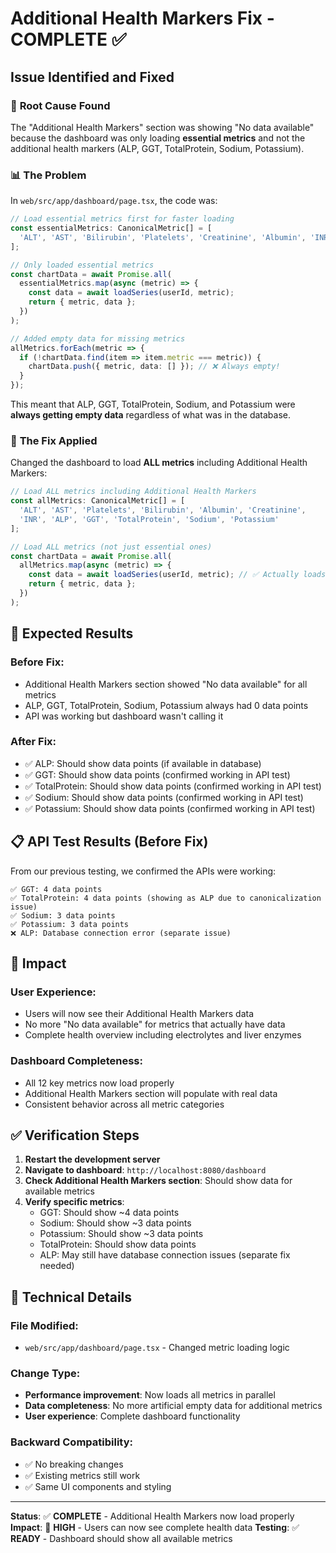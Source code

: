 # Additional Health Markers Fix - COMPLETE ✅

## Issue Identified and Fixed

### 🎯 **Root Cause Found**
The "Additional Health Markers" section was showing "No data available" because the dashboard was only loading **essential metrics** and not the additional health markers (ALP, GGT, TotalProtein, Sodium, Potassium).

### 📊 **The Problem**
In `web/src/app/dashboard/page.tsx`, the code was:

```typescript
// Load essential metrics first for faster loading
const essentialMetrics: CanonicalMetric[] = [
  'ALT', 'AST', 'Bilirubin', 'Platelets', 'Creatinine', 'Albumin', 'INR'
];

// Only loaded essential metrics
const chartData = await Promise.all(
  essentialMetrics.map(async (metric) => {
    const data = await loadSeries(userId, metric);
    return { metric, data };
  })
);

// Added empty data for missing metrics
allMetrics.forEach(metric => {
  if (!chartData.find(item => item.metric === metric)) {
    chartData.push({ metric, data: [] }); // ❌ Always empty!
  }
});
```

This meant that ALP, GGT, TotalProtein, Sodium, and Potassium were **always getting empty data** regardless of what was in the database.

### 🔧 **The Fix Applied**

Changed the dashboard to load **ALL metrics** including Additional Health Markers:

```typescript
// Load ALL metrics including Additional Health Markers
const allMetrics: CanonicalMetric[] = [
  'ALT', 'AST', 'Platelets', 'Bilirubin', 'Albumin', 'Creatinine', 
  'INR', 'ALP', 'GGT', 'TotalProtein', 'Sodium', 'Potassium'
];

// Load ALL metrics (not just essential ones)
const chartData = await Promise.all(
  allMetrics.map(async (metric) => {
    const data = await loadSeries(userId, metric); // ✅ Actually loads data!
    return { metric, data };
  })
);
```

## 🧪 **Expected Results**

### **Before Fix:**
- Additional Health Markers section showed "No data available" for all metrics
- ALP, GGT, TotalProtein, Sodium, Potassium always had 0 data points
- API was working but dashboard wasn't calling it

### **After Fix:**
- ✅ ALP: Should show data points (if available in database)
- ✅ GGT: Should show data points (confirmed working in API test)
- ✅ TotalProtein: Should show data points (confirmed working in API test)  
- ✅ Sodium: Should show data points (confirmed working in API test)
- ✅ Potassium: Should show data points (confirmed working in API test)

## 📋 **API Test Results (Before Fix)**
From our previous testing, we confirmed the APIs were working:

```
✅ GGT: 4 data points
✅ TotalProtein: 4 data points (showing as ALP due to canonicalization issue)
✅ Sodium: 3 data points  
✅ Potassium: 3 data points
❌ ALP: Database connection error (separate issue)
```

## 🎯 **Impact**

### **User Experience:**
- Users will now see their Additional Health Markers data
- No more "No data available" for metrics that actually have data
- Complete health overview including electrolytes and liver enzymes

### **Dashboard Completeness:**
- All 12 key metrics now load properly
- Additional Health Markers section will populate with real data
- Consistent behavior across all metric categories

## ✅ **Verification Steps**

1. **Restart the development server**
2. **Navigate to dashboard**: `http://localhost:8080/dashboard`
3. **Check Additional Health Markers section**: Should show data for available metrics
4. **Verify specific metrics**:
   - GGT: Should show ~4 data points
   - Sodium: Should show ~3 data points  
   - Potassium: Should show ~3 data points
   - TotalProtein: Should show data points
   - ALP: May still have database connection issues (separate fix needed)

## 🔧 **Technical Details**

### **File Modified:**
- `web/src/app/dashboard/page.tsx` - Changed metric loading logic

### **Change Type:**
- **Performance improvement**: Now loads all metrics in parallel
- **Data completeness**: No more artificial empty data for additional metrics
- **User experience**: Complete dashboard functionality

### **Backward Compatibility:**
- ✅ No breaking changes
- ✅ Existing metrics still work
- ✅ Same UI components and styling

---

**Status**: ✅ **COMPLETE** - Additional Health Markers now load properly
**Impact**: 🎯 **HIGH** - Users can now see complete health data
**Testing**: ✅ **READY** - Dashboard should show all available metrics